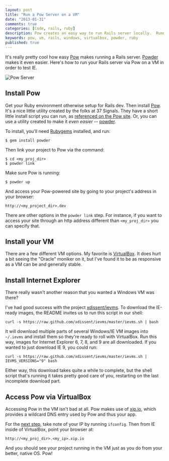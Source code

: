 ```yaml
---
layout: post
title: "Run a Pow Server on a VM"
date: "2013-01-31"
comments: true
categories: [Code, rails, ruby]
description: Pow creates an easy way to run Rails server locally.  Running them on a Windows VM is just as easy.
keywords: pow, vm, rails, windows, virtualbox, powder, ruby
published: true
---
```


It's really pretty cool how easy [Pow](http://pow.cx/) makes running a Rails server.  [Powder](https://github.com/rodreegez/powder) makes it even easier.  Here's how to run your Rails server via Pow on a VM in order to test IE.

![Pow Server](http://i.imgur.com/XdExdtS.jpg)

<!--more-->

## Install Pow

Get your Ruby environment otherwise setup for Rails dev. Then install [Pow](http://pow.cx/).  It's a nice little utility created by the folks at 37 Signals.  They have a short little install script you can run, as [referenced on the Pow site](http://pow.cx/).  Or, you can use a utility created to make it *even easier* -- [powder](https://github.com/rodreegez/powder).

To install, you'll need [Rubygems](http://rubygems.org) installed, and run:

```
$ gem install powder
```

Then link your project to Pow via the command:

```
$ cd <my_proj_dir>
$ powder link
```

Make sure Pow is running:

```
$ powder up
```

And access your Pow-powered site by going to your project's address in your browser:

```
http://<my_project_dir>.dev
```

There are other options in the `powder link` step.  For instance, if you want to access your site through an http address different than `<my_proj_dir>` you can specify that.

## Install your VM

There are a few different VM options.  My favorite is [VirtualBox](http://virtualbox.org).  It does hurt a bit seeing the "Oracle" moniker on it, but I've found it to be as responsive as a VM can be and generally stable.

## Install Internet Explorer

There really wasn't another reason that you wanted a Windows VM was there?

I've had good success with 	the project [xdissent/ievms](https://github.com/xdissent/ievms).  To download the IE-ready images, the README invites us to run this script in our shell:

```
curl -s https://raw.github.com/xdissent/ievms/master/ievms.sh | bash
```

It will download multiple parts of several Windows/IE VM images into `~/.ievms` and install them so they're ready to roll with VirtualBox.  Run this way, images for Internet Explorer 6, 7, 8, and 9 are all downloaded.  If you wanted to just download IE 9, you could run:

```
curl -s https://raw.github.com/xdissent/ievms/master/ievms.sh | IEVMS_VERSIONS="9" bash
```

Either way, this download takes quite a while to complete, but the shell script that's running it takes pretty good care of you, restarting on the last incomplete download part.

## Access Pow via VirtualBox

Accessing Pow in the VM isn't bad at all.  Pow makes use of [xip.io](http://xip.io), which provides a wildcard DNS entry used by Pow and thus your app.

For the [next step](http://pow.cx/manual.html#section_2.1.5), take note of your IP by running `ifconfig`.  Then from IE inside of VirtualBox, point your browser at:

```
http://<my_proj_dir>.<my_ip>.xip.io
```

And you should see your project running in the VM just as you do from your better, native OS.  Pow!
